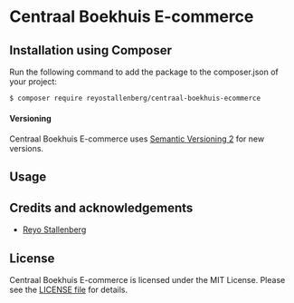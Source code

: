 # Centraal Boekhuis E-commerce

## Installation using Composer

Run the following command to add the package to the composer.json of your project:

``` bash
$ composer require reyostallenberg/centraal-boekhuis-ecommerce
```

#### Versioning
Centraal Boekhuis E-commerce uses [Semantic Versioning 2](http://semver.org/) for new versions.

## Usage

## Credits and acknowledgements

- [Reyo Stallenberg][link-author-name]

## License

Centraal Boekhuis E-commerce is licensed under the MIT License. Please see the [LICENSE file](LICENSE.md) for details.

[link-author-name]: https://gitlab.com/reyostallenberg
